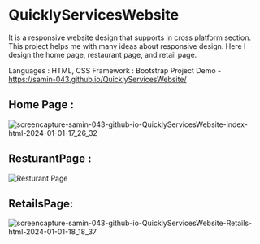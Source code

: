 # QuicklyServicesWebsite

It is a responsive website design that supports in cross platform section. This project helps me with many ideas about responsive design. Here I design the home page, restaurant page, and retail page.
 
Languages : HTML, CSS
Framework : Bootstrap
Project Demo - https://samin-043.github.io/QuicklyServicesWebsite/

## Home Page :

![screencapture-samin-043-github-io-QuicklyServicesWebsite-index-html-2024-01-01-17_26_32](https://github.com/Samin-043/QuicklyServicesWebsite/assets/48744887/97ea54d2-424c-4ea3-af28-e32d19bcac3c)






## ResturantPage : 
![Resturant Page](https://user-images.githubusercontent.com/48744887/234430879-c915a508-8545-4a92-9f6e-41f8841d07de.png)










## RetailsPage:
![screencapture-samin-043-github-io-QuicklyServicesWebsite-Retails-html-2024-01-01-18_18_37](https://github.com/Samin-043/QuicklyServicesWebsite/assets/48744887/be677881-b4be-45bf-b087-18658236e6e1)


